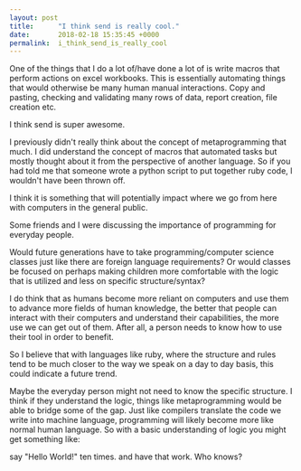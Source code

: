 ```yaml
---
layout: post
title:      "I think send is really cool."
date:       2018-02-18 15:35:45 +0000
permalink:  i_think_send_is_really_cool
---
```



One of the things that I do a lot of/have done a lot of is write macros that perform actions on excel workbooks. This is essentially automating things that would otherwise be many human manual interactions. Copy and pasting, checking and validating many rows of data, report creation, file creation etc.

I think send is super awesome.

I previously didn't really think about the concept of metaprogramming that much. I did understand the concept of macros that automated tasks but mostly thought about it from the perspective of another language. So if you had told me that someone wrote a python script to put together ruby code, I wouldn't have been thrown off.

I think it is something that will potentially impact where we go from here with computers in the general public.

Some friends and I were discussing the importance of programming for everyday people.

Would future generations have to take programming/computer science classes just like there are foreign language requirements? Or would classes be focused on perhaps making children more comfortable with the logic that is utilized and less on specific structure/syntax?

I do think that as humans become more reliant on computers and use them to advance more fields of human knowledge, the better that people can interact with their computers and understand their capabilities, the more use we can get out of them. After all, a person needs to know how to use their tool in order to benefit.

So I believe that with languages like ruby, where the structure and rules tend to be much closer to the way we speak on a day to day basis, this could indicate a future trend.

Maybe the everyday person might not need to know the specific structure. I think if they understand the logic, things like metaprogramming would be able to bridge some of the gap. Just like compilers translate the code we write into machine language, programming will likely become more like normal human language. So with a basic understanding of logic you might get something like:

say "Hello World!" ten times. and have that work. Who knows?
